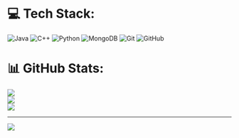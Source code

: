
# 💻 Tech Stack:
![Java](https://img.shields.io/badge/java-%23ED8B00.svg?style=flat&logo=openjdk&logoColor=white) ![C++](https://img.shields.io/badge/c++-%2300599C.svg?style=flat&logo=c%2B%2B&logoColor=white) ![Python](https://img.shields.io/badge/python-3670A0?style=flat&logo=python&logoColor=ffdd54) ![MongoDB](https://img.shields.io/badge/MongoDB-%234ea94b.svg?style=flat&logo=mongodb&logoColor=white) ![Git](https://img.shields.io/badge/git-%23F05033.svg?style=flat&logo=git&logoColor=white) ![GitHub](https://img.shields.io/badge/github-%23121011.svg?style=flat&logo=github&logoColor=white)
# 📊 GitHub Stats:
![](https://github-readme-stats.vercel.app/api?username=Saddy14&theme=dark&hide_border=false&include_all_commits=true&count_private=true)<br/>
![](https://github-readme-streak-stats.herokuapp.com/?user=Saddy14&theme=dark&hide_border=false)<br/>
![](https://github-readme-stats.vercel.app/api/top-langs/?username=Saddy14&theme=dark&hide_border=false&include_all_commits=true&count_private=true&layout=compact)

---
[![](https://visitcount.itsvg.in/api?id=Saddy14&icon=2&color=0)](https://visitcount.itsvg.in)

<!-- Proudly created with GPRM ( https://gprm.itsvg.in ) -->
